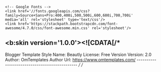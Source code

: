 <?xml version="1.0" encoding="UTF-8" ?>
<!DOCTYPE html>
<html b:css='false' b:defaultwidgetversion='2' b:layoutsVersion='3' b:responsive='true' b:templateVersion='1.0.0' expr:class='data:blog.languageDirection' expr:dir='data:blog.languageDirection' xmlns='http://www.w3.org/1999/xhtml' xmlns:b='http://www.google.com/2005/gml/b' xmlns:data='http://www.google.com/2005/gml/data' xmlns:expr='http://www.google.com/2005/gml/expr'>
  <head>
      <meta content='width=device-width, initial-scale=1, minimum-scale=1, maximum-scale=1' name='viewport'/>
    <title><data:view.title.escaped/></title>
    <b:include data='blog' name='all-head-content'/>
<b:if cond='data:view.isHomepage'>
<script type='application/ld+json'>{&quot;@context&quot;:&quot;http://schema.org&quot;,&quot;@type&quot;:&quot;WebSite&quot;,&quot;name&quot;:&quot;<data:view.title.escaped/>&quot;,&quot;url&quot;:&quot;<data:view.url.canonical/>&quot;,&quot;potentialAction&quot;:{&quot;@type&quot;:&quot;SearchAction&quot;,&quot;target&quot;:&quot;<data:view.url.canonical/>search?q={search_term_string}&quot;,&quot;query-input&quot;:&quot;required name=search_term_string&quot;}}</script>
    </b:if>

    <!-- Google Fonts -->
    <link href='//fonts.googleapis.com/css?family=Source+Sans+Pro:400,400i,500,500i,600,600i,700,700i' media='all' rel='stylesheet' type='text/css'/>
    <link href='https://stackpath.bootstrapcdn.com/font-awesome/4.7.0/css/font-awesome.min.css' rel='stylesheet'/>
 
<!-- Template Style CSS -->
<b:skin version='1.0.0'><![CDATA[/*
-----------------------------------------------
Blogger Template Style
Name:        Beautly
License:     Free Version
Version:     2.0
Author:      OmTemplates
Author Url:  https://www.omtemplates.com/
----------------------------------------------- */
/*
<!-- Variable definitions -->
<Variable name="keycolor" description="Main Color" type="color" default="$(main.color)" value="#a18858"/>
<Variable name="followByEmail" description="Follow By Email Text" type="string" default="Get all latest content delivered straight to your inbox." value="Get all latest content delivered straight to your inbox."/>

<Group description="Theme Colors" selector="body">
<Variable name="main.color" description="Theme Color" type="color" default="#ff749f" value="#ffcc6a"/>
  <Variable name="main.dark.color" description="Dark Color" type="color" default="#202020" value="#333333"/>
  <Variable name="menu.color" description="Menu Color" type="color" default="#ffffff" value="#ffffff"/>
  <Variable name="title.color" description="Title Color" type="color" default="#333333" value="#000000"/>
  <Variable name="title.hover" description="Title Color on Hover" type="color" default="$(main.color)" value="#ffcc6a"/>
  <Variable name="footer.color" description="Footer Color" type="color" default="#f1ffff" value="#ececff"/>
</Group>

